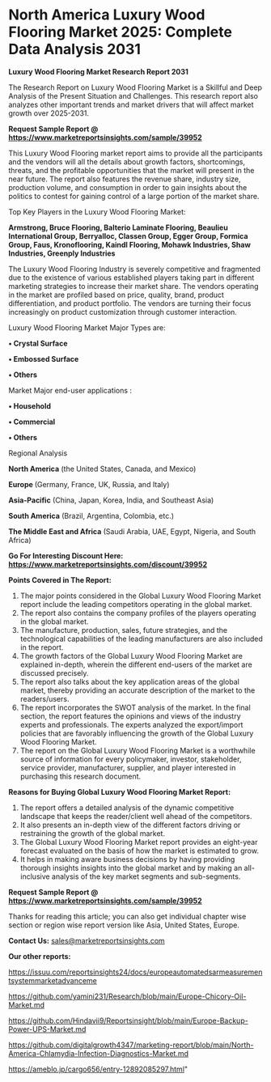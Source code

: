 # North America Luxury Wood Flooring Market 2025: Complete Data Analysis 2031

<strong>Luxury Wood Flooring Market Research Report 2031</strong>

The Research Report on Luxury Wood Flooring Market is a Skillful and Deep Analysis of the Present Situation and Challenges. This research report also analyzes other important trends and market drivers that will affect market growth over 2025-2031.

<strong>Request Sample Report @ <a href=https://www.marketreportsinsights.com/sample/39952>https://www.marketreportsinsights.com/sample/39952</a></strong>

This Luxury Wood Flooring market report aims to provide all the participants and the vendors will all the details about growth factors, shortcomings, threats, and the profitable opportunities that the market will present in the near future. The report also features the revenue share, industry size, production volume, and consumption in order to gain insights about the politics to contest for gaining control of a large portion of the market share.

Top Key Players in the Luxury Wood Flooring Market:

<strong>Armstrong, Bruce Flooring, Balterio Laminate Flooring, Beaulieu International Group, Berryalloc, Classen Group, Egger Group, Formica Group, Faus, Kronoflooring, Kaindl Flooring, Mohawk Industries, Shaw Industries, Greenply Industries</strong>

The Luxury Wood Flooring Industry is severely competitive and fragmented due to the existence of various established players taking part in different marketing strategies to increase their market share. The vendors operating in the market are profiled based on price, quality, brand, product differentiation, and product portfolio. The vendors are turning their focus increasingly on product customization through customer interaction.

Luxury Wood Flooring Market Major Types are:

<strong>•  Crystal Surface

•  Embossed Surface

•  Others</strong>

Market Major end-user applications :

<strong>•  Household

•  Commercial

•  Others</strong>

Regional Analysis

</u><strong><b>North America</b></strong> (the United States, Canada, and Mexico)

<strong><b>Europe </b></strong>(Germany, France, UK, Russia, and Italy)

<strong><b>Asia-Pacific</b></strong> (China, Japan, Korea, India, and Southeast Asia)

<strong><b>South America</b></strong> (Brazil, Argentina, Colombia, etc.)

<strong><b>The Middle East and Africa</b></strong> (Saudi Arabia, UAE, Egypt, Nigeria, and South Africa)

<strong>Go For Interesting Discount Here: <a href=https://www.marketreportsinsights.com/discount/39952>https://www.marketreportsinsights.com/discount/39952</a></strong>

<strong>Points Covered in The Report:</strong>
<ol>
  <li>The major points considered in the Global Luxury Wood Flooring Market report include the leading competitors operating in the global market.</li>
  <li>The report also contains the company profiles of the players operating in the global market.</li>
  <li>The manufacture, production, sales, future strategies, and the technological capabilities of the leading manufacturers are also included in the report.</li>
  <li>The growth factors of the Global Luxury Wood Flooring Market are explained in-depth, wherein the different end-users of the market are discussed precisely.</li>
  <li>The report also talks about the key application areas of the global market, thereby providing an accurate description of the market to the readers/users.</li>
  <li>The report incorporates the SWOT analysis of the market. In the final section, the report features the opinions and views of the industry experts and professionals. The experts analyzed the export/import policies that are favorably influencing the growth of the Global Luxury Wood Flooring Market.</li>
  <li>The report on the Global Luxury Wood Flooring Market is a worthwhile source of information for every policymaker, investor, stakeholder, service provider, manufacturer, supplier, and player interested in purchasing this research document.</li>
</ol>
<strong>Reasons for Buying Global Luxury Wood Flooring Market Report:</strong>

<ol>
  <li>The report offers a detailed analysis of the dynamic competitive landscape that keeps the reader/client well ahead of the competitors.</li>
  <li>It also presents an in-depth view of the different factors driving or restraining the growth of the global market.</li>
  <li>The Global Luxury Wood Flooring Market report provides an eight-year forecast evaluated on the basis of how the market is estimated to grow.</li>
  <li>It helps in making aware business decisions by having providing thorough insights insights into the global market and by making an all-inclusive analysis of the key market segments and sub-segments.</li>
</ol>
<strong>Request Sample Report @ <a href=https://www.marketreportsinsights.com/sample/39952>https://www.marketreportsinsights.com/sample/39952</a></strong>


Thanks for reading this article; you can also get individual chapter wise section or region wise report version like Asia, United States, Europe.

<strong>Contact Us:</strong>
sales@marketreportsinsights.com

<strong>Our other reports:</strong>

<a href=https://issuu.com/reportsinsights24/docs/europeautomatedsarmeasurementsystemmarketadvanceme>https://issuu.com/reportsinsights24/docs/europeautomatedsarmeasurementsystemmarketadvanceme</a>

<a href=https://github.com/yamini231/Research/blob/main/Europe-Chicory-Oil-Market.md>https://github.com/yamini231/Research/blob/main/Europe-Chicory-Oil-Market.md</a>

<a href=https://github.com/Hindavii9/Reportsinsight/blob/main/Europe-Backup-Power-UPS-Market.md>https://github.com/Hindavii9/Reportsinsight/blob/main/Europe-Backup-Power-UPS-Market.md</a>

<a href=https://github.com/digitalgrowth4347/marketing-report/blob/main/North-America-Chlamydia-Infection-Diagnostics-Market.md>https://github.com/digitalgrowth4347/marketing-report/blob/main/North-America-Chlamydia-Infection-Diagnostics-Market.md</a>

<a href=https://ameblo.jp/cargo656/entry-12892085297.html>https://ameblo.jp/cargo656/entry-12892085297.html</a>"
